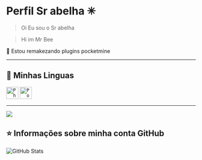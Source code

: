 # Perfil Sr abelha ✳
                                
> Oi Eu sou o Sr abelha

> Hi im Mr Bee

🔭 Estou remakezando plugins pocketmine

----

## 🚀 Minhas Linguas

<code><img height="32" src="https://img2.gratispng.com/20180904/xhu/kisspng-logo-image-computer-icons-php-portable-network-gra-william-davies-meng-mongodb-5b8e9698822d99.0636011515360713205332.jpg" alt="Php"/></code>
<code><img height="32" src="https://avatars.githubusercontent.com/u/3150836?s=280&v=4" alt="PocketMine"/></code>

---

<div> 
  <a href="https://www.youtube.com/channel/UCbTdJoLG7aoFdUorkpKFWcQ" target="_blank"><img src="https://img.shields.io/badge/YouTube-FF0000?style=for-the-badge&logo=youtube&logoColor=white" target="_blank"></a>

</div>

## ⭐ Informações sobre minha conta GitHub
![GitHub Stats](https://github-readme-stats.vercel.app/api?username=SrAb4elha&show_icons=true)
